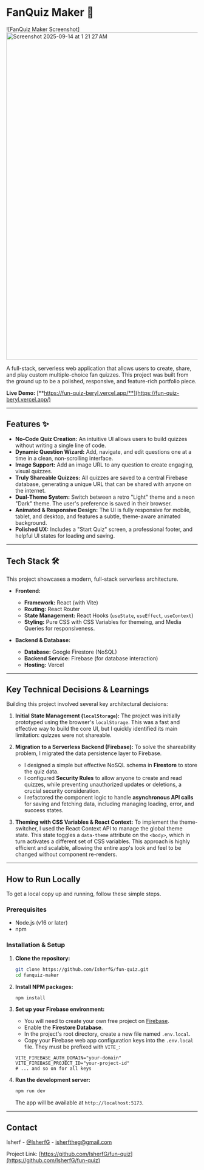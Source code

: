 # FanQuiz Maker 🚀

![FanQuiz Maker Screenshot]<img width="1087" height="862" alt="Screenshot 2025-09-14 at 1 21 27 AM" src="https://github.com/user-attachments/assets/fe3e4aa7-8dba-4a82-b639-8abb6fdad485" />

<!-- **Action Required:** Upload your project screenshot to Imgur and paste the 'Direct Link' here -->

A full-stack, serverless web application that allows users to create, share, and play custom multiple-choice fan quizzes. This project was built from the ground up to be a polished, responsive, and feature-rich portfolio piece.

**Live Demo:** [**https://fun-quiz-beryl.vercel.app/**](https://fun-quiz-beryl.vercel.app/)

---

## Features ✨

*   **No-Code Quiz Creation:** An intuitive UI allows users to build quizzes without writing a single line of code.
*   **Dynamic Question Wizard:** Add, navigate, and edit questions one at a time in a clean, non-scrolling interface.
*   **Image Support:** Add an image URL to any question to create engaging, visual quizzes.
*   **Truly Shareable Quizzes:** All quizzes are saved to a central Firebase database, generating a unique URL that can be shared with anyone on the internet.
*   **Dual-Theme System:** Switch between a retro "Light" theme and a neon "Dark" theme. The user's preference is saved in their browser.
*   **Animated & Responsive Design:** The UI is fully responsive for mobile, tablet, and desktop, and features a subtle, theme-aware animated background.
*   **Polished UX:** Includes a "Start Quiz" screen, a professional footer, and helpful UI states for loading and saving.

---

## Tech Stack 🛠️

This project showcases a modern, full-stack serverless architecture.

*   **Frontend:**
    *   **Framework:** React (with Vite)
    *   **Routing:** React Router
    *   **State Management:** React Hooks (`useState`, `useEffect`, `useContext`)
    *   **Styling:** Pure CSS with CSS Variables for themeing, and Media Queries for responsiveness.

*   **Backend & Database:**
    *   **Database:** Google Firestore (NoSQL)
    *   **Backend Service:** Firebase (for database interaction)
    *   **Hosting:** Vercel

---

## Key Technical Decisions & Learnings

Building this project involved several key architectural decisions:

1.  **Initial State Management (`localStorage`):** The project was initially prototyped using the browser's `localStorage`. This was a fast and effective way to build the core UI, but I quickly identified its main limitation: quizzes were not shareable.

2.  **Migration to a Serverless Backend (Firebase):** To solve the shareability problem, I migrated the data persistence layer to Firebase.
    *   I designed a simple but effective NoSQL schema in **Firestore** to store the quiz data.
    *   I configured **Security Rules** to allow anyone to create and read quizzes, while preventing unauthorized updates or deletions, a crucial security consideration.
    *   I refactored the component logic to handle **asynchronous API calls** for saving and fetching data, including managing loading, error, and success states.

3.  **Theming with CSS Variables & React Context:** To implement the theme-switcher, I used the React Context API to manage the global theme state. This state toggles a `data-theme` attribute on the `<body>`, which in turn activates a different set of CSS variables. This approach is highly efficient and scalable, allowing the entire app's look and feel to be changed without component re-renders.

---

## How to Run Locally

To get a local copy up and running, follow these simple steps.

### Prerequisites

*   Node.js (v16 or later)
*   npm

### Installation & Setup

1.  **Clone the repository:**
    ```sh
    git clone https://github.com/IsherfG/fun-quiz.git
    cd fanquiz-maker
    ```
    <!-- **Action Required:** Replace this with your actual repository URL -->

2.  **Install NPM packages:**
    ```sh
    npm install
    ```

3.  **Set up your Firebase environment:**
    *   You will need to create your own free project on [Firebase](https://firebase.google.com/).
    *   Enable the **Firestore Database**.
    *   In the project's root directory, create a new file named `.env.local`.
    *   Copy your Firebase web app configuration keys into the `.env.local` file. They must be prefixed with `VITE_`:
      ```      VITE_FIREBASE_API_KEY="your-key"
      VITE_FIREBASE_AUTH_DOMAIN="your-domain"
      VITE_FIREBASE_PROJECT_ID="your-project-id"
      # ... and so on for all keys
      ```

4.  **Run the development server:**
    ```sh
    npm run dev
    ```
    The app will be available at `http://localhost:5173`.

---

## Contact

Isherf - [@IsherfG](https://twitter.com/IsherfG) - isherftheg@gmail.com

Project Link: [https://github.com/IsherfG/fun-quiz](https://github.com/IsherfG/fun-quiz)
<!-- **Action Required:** Replace all placeholder contact info -->
